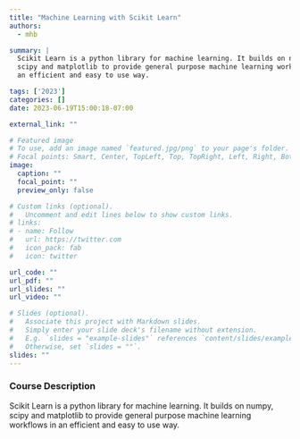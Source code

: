 ```yaml
---
title: "Machine Learning with Scikit Learn"
authors: 
  - mhb

summary: |
  Scikit Learn is a python library for machine learning. It builds on numpy,
  scipy and matplotlib to provide general purpose machine learning workflows in
  an efficient and easy to use way.

tags: ['2023']
categories: []
date: 2023-06-19T15:00:18-07:00

external_link: ""

# Featured image
# To use, add an image named `featured.jpg/png` to your page's folder.
# Focal points: Smart, Center, TopLeft, Top, TopRight, Left, Right, BottomLeft, Bottom, BottomRight.
image:
  caption: ""
  focal_point: ""
  preview_only: false

# Custom links (optional).
#   Uncomment and edit lines below to show custom links.
# links:
# - name: Follow
#   url: https://twitter.com
#   icon_pack: fab
#   icon: twitter

url_code: ""
url_pdf: ""
url_slides: ""
url_video: ""

# Slides (optional).
#   Associate this project with Markdown slides.
#   Simply enter your slide deck's filename without extension.
#   E.g. `slides = "example-slides"` references `content/slides/example-slides.md`.
#   Otherwise, set `slides = ""`.
slides: ""
---
```

### Course Description
Scikit Learn is a python library for machine learning. It builds on numpy,
scipy and matplotlib to provide general purpose machine learning workflows in
an efficient and easy to use way.
